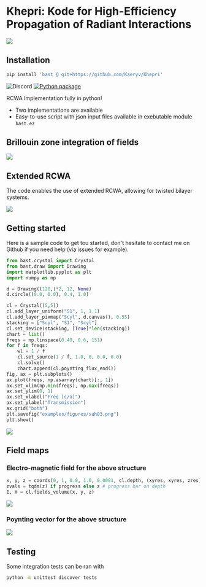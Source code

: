 # Khepri: Kode for High-Efficiency Propagation of Radiant Interactions

![](khepri-light.png#gh-light-mode-onlyL)


## Installation

```bash
pip install 'bast @ git+https://github.com/Kaeryv/Khepri'
```

![Discord](https://img.shields.io/discord/1228737702149623809?style=flat-square)
[![Python package](https://github.com/Kaeryv/Bast/actions/workflows/python-package.yml/badge.svg)](https://github.com/Kaeryv/Bast/actions/workflows/python-package.yml)

RCWA Implementation fully in python!
- Two implementations are available
- Easy-to-use script with json input files available in exebutable module `bast.ez`

## Brillouin zone integration of fields

![](examples/figures/bzi_grating.gif)

## Extended RCWA

The code enables the use of extended RCWA, allowing for twisted bilayer systems.

![](examples/figures/twist_xz.png)


## Getting started

Here is a sample code to get tou started, don't hesitate to contact me on Github if you need help (via issues for example).

```python
from bast.crystal import Crystal
from bast.draw import Drawing
import matplotlib.pyplot as plt
import numpy as np

d = Drawing((128,)*2, 12, None)
d.circle((0.0, 0.0), 0.4, 1.0)

cl = Crystal((5,5))
cl.add_layer_uniform("S1", 1, 1.1)
cl.add_layer_pixmap("Scyl", d.canvas(), 0.55)
stacking = ["Scyl", "S1", "Scyl"]
cl.set_device(stacking, [True]*len(stacking))
chart = list()
freqs = np.linspace(0.49, 0.6, 151)
for f in freqs:
    wl = 1 / f
    cl.set_source(1 / f, 1.0, 0, 0.0, 0.0)
    cl.solve()
    chart.append(cl.poynting_flux_end())
fig, ax = plt.subplots()
ax.plot(freqs, np.asarray(chart)[:, 1])
ax.set_xlim(np.min(freqs), np.max(freqs))
ax.set_ylim(0, 1)
ax.set_xlabel("Freq [c/a]")
ax.set_ylabel("Transmission")
ax.grid("both")
plt.savefig("examples/figures/suh03.png")
plt.show()
```

![](examples/figures/suh03.png)

## Field maps

### Electro-magnetic field for the above structure

```python
x, y, z = coords(0, 1, 0.0, 1.0, 0.0001, cl.depth, (xyres, xyres, zres))
zvals = tqdm(z) if progress else z # progress bar on depth
E, H = cl.fields_volume(x, y, z)
```

![](examples/figures/Efield_holey_pair.png)

### Poynting vector for the above structure

![](examples/figures/Poynting_holey_pair.png)

## Testing

Some integration tests can be ran with

```bash
python -m unittest discover tests
```
